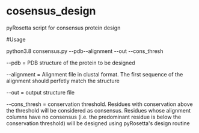# cosensus_design
pyRosetta script for consensus protein design

#Usage

python3.8 consensus.py --pdb--alignment --out --cons_thresh

--pdb = PDB structure of the protein to be designed

--alignment = Alignment file in clustal format. The first sequence of the alignment should perfetly match the structure

--out = output structure file

--cons_thresh = conservation threshold. Residues with conservation above the threshold will be considered as consensus. Residues whose alignment columns have no consensus (i.e. the predominant residue is below the conservation threshold) will be designed using pyRosetta's design routine
